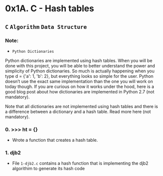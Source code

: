 # 0x1A. C - Hash tables

## `C` `Algorithm` `Data Structure`

### Note:

* `Python Dictionaries`

Python dictionaries are implemented using hash tables. When you will be done with this project, you will be able to better understand the power and simplicity of Python dictionaries. So much is actually happening when you type d = {'a': 1, 'b': 2}, but everything looks so simple for the user. Python doesn’t use the exact same implementation than the one you will work on today though. If you are curious on how it works under the hood, here is a good blog post about how dictionaries are implemented in Python 2.7 (not mandatory).

Note that all dictionaries are not implemented using hash tables and there is a difference between a dictionary and a hash table. Read more here (not mandatory).

### 0. >>> ht = {}
* Wrote a function that creates a hash table.

### 1. djb2
* File `1-djb2.c` contains a hash function that is implementing the djb2 algorithim to generate its hash code
